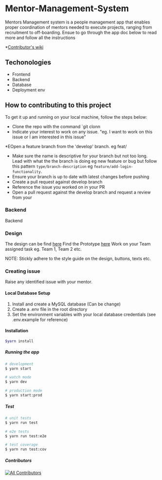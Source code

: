 # Mentor-Management-System

Mentors Management system is a people management app that enables proper
coordination of mentors needed to execute projects, ranging from recruitment to off-boarding. Ensue to go through the app doc below to read more and follow all the instructions

\*[Contributor's wiki](https://github.com/ALCOpenSource/Mentor-Management-System-Team-1/wiki)

## Techonologies

- Frontend
- Backend
- Database
- Deployment env


## How to contributing to this project

To get it up and running on your local machine, follow the steps below:

- Clone the repo with the command `git clonn
- Indicate your interest to work on any issue. "eg. I want to work on this issue or I am interested in this issue"

\*EOpen a feature branch from the 'develop' branch. eg feat/

- Make sure the name is descriptive for your branch but not too long. Lead with what the the branch is doing eg new feature or bug but follow this pattern `type/branch-description` eg `feature/add-login-functionality`.
- Ensure your branch is up to date with latest changes before pushing
- Create a pull request against develop branch
- Reference the issue you worked on in your PR
- Open a pull request against the develop branch and request a review from your


### Backend

Backend

### Design

The design can be find [here](https://www.figma.com/file/JNZKj3lachPypSOMBOhC1e/MMS-ALC-0pen-Source-Project?t=oxc4As0deSW7RNa8-0)
Find the Prototype [here](https://www.figma.com/proto/JNZKj3lachPypSOMBOhC1e/MMS-ALC-0pen-Source-Project?page-id=6782%3A4428\&node-id=6784%3A6712\&viewport=565%2C382%2C0.02\&scaling=min-zoom\&starting-point-node-id=6784%3A6712)
Work on your Team assigned task eg. Team 1, Team 2 etc.

NOTE: Stickly adhere to the style guide on the design, buttons, texts etc.

### Creating issue

Raise any identified issue with your mentor.

#### Local Database Setup

1.  Install and create a MySQL database (Can be change)
2.  Create a .env file in the root directory
3.  Set the environment variables with your local database credentials (see .env.example for reference)

#### Installation

```bash
$yarn install
```

##### Running the app

```bash
# development
$ yarn start

# watch mode
$ yarn dev

# production mode
$ yarn start:prod
```

##### Test

```bash
# unit tests
$ yarn run test

# e2e tests
$ yarn run test:e2e

# test coverage
$ yarn run test:cov
```

##### Contributors

<!-- ALL-CONTRIBUTORS-LIST:START - Do not remove or modify this section -->

<!-- prettier-ignore-start -->

<!-- markdownlint-disable -->

<!-- markdownlint-restore -->

<!-- prettier-ignore-end -->

<!-- ALL-CONTRIBUTORS-LIST:END -->

<!-- ALL-CONTRIBUTORS-BADGE:START - Do not remove or modify this section -->

[![All Contributors](https://img.shields.io/badge/all_contributors-8-orange.svg?style=flat-square)](#contributors)

<!-- ALL-CONTRIBUTORS-BADGE:END -->
